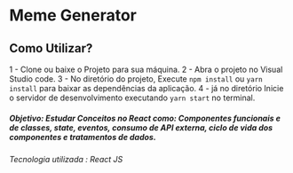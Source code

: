 # Meme Generator


## Como Utilizar?
1 - Clone ou baixe o Projeto para sua máquina.
2 - Abra o projeto no Visual Studio code.
3 - No diretório do projeto, Execute `npm install` ou `yarn install` para baixar as dependências da aplicação.
4 - já no diretório Inicie o servidor de desenvolvimento executando `yarn start` no terminal.

##### Objetivo: Estudar  Conceitos no React como: Componentes funcionais e de classes, state, eventos, consumo de API externa, ciclo de vida dos componentes e tratamentos de dados.

###### Tecnologia utilizada : React JS